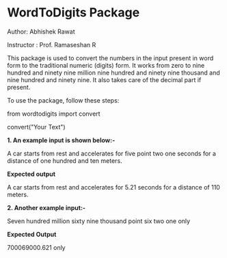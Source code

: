 # WordToDigits Package

Author: Abhishek Rawat

Instructor : Prof. Ramaseshan R

This package is used to convert the numbers in the input present in word form to the traditional numeric (digits) form. It works from zero to nine hundred and ninety nine million nine  hundred and ninety nine thousand and nine hundred and ninety nine. It also takes care of the decimal part if present.

To use the package, follow these steps: 

from wordtodigits import convert

convert("Your Text")


**1. An example input is shown below:-**

A car starts from rest and accelerates for five point two one seconds for a distance of one hundred and ten meters.  

**Expected output**

A car starts from rest and accelerates for 5.21 seconds for a distance of 110 meters.


**2. Another example input:-**

Seven hundred million sixty nine thousand point six two one only

**Expected Output**

700069000.621 only 

